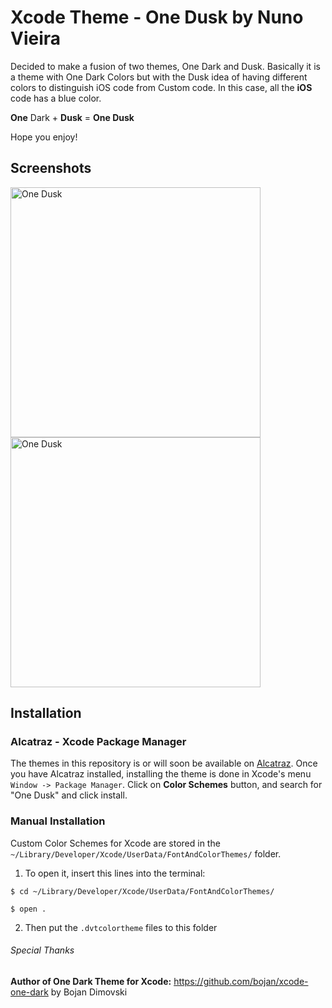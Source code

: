 # Xcode Theme - **One Dusk** by Nuno Vieira

Decided to make a fusion of two themes, One Dark and Dusk. Basically it is a theme with One Dark Colors but with the Dusk idea of having different colors to distinguish iOS code from Custom code. In this case, all the **iOS** code has a blue color.

**One** Dark + **Dusk** = **One Dusk**

Hope you enjoy!

Screenshots
------------

  <img src="https://raw.githubusercontent.com/nunovieira93/xcode-themes-by-me/master/Screenshots/OneDusk.png" width="400" alt="One Dusk">
  
  <img src="https://raw.githubusercontent.com/nunovieira93/xcode-theme-one-dusk/master/Screenshots/OneDuskCode.png" width="400" alt="One Dusk">
  
  
Installation
------------

### Alcatraz - Xcode Package Manager

The themes in this repository is or will soon be available on [Alcatraz](https://github.com/supermarin/Alcatraz).
Once you have Alcatraz installed, installing the theme is done in Xcode's menu `Window -> Package Manager`. Click on **Color Schemes** button, and search for "One Dusk" and click install.

### Manual Installation

Custom Color Schemes for Xcode are stored in the `~/Library/Developer/Xcode/UserData/FontAndColorThemes/` folder.

1. To open it, insert this lines into the terminal:
  ```
  $ cd ~/Library/Developer/Xcode/UserData/FontAndColorThemes/
  
  $ open .
  ```
2. Then put the `.dvtcolortheme` files to this folder



###### Special Thanks

**Author of One Dark Theme for Xcode:** https://github.com/bojan/xcode-one-dark by Bojan Dimovski
